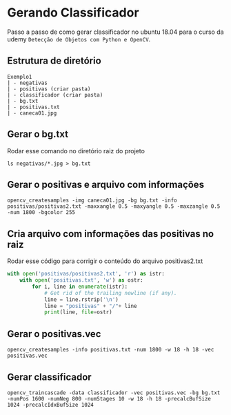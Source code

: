 # Gerando Classificador

Passo a passo de como gerar classificador no ubuntu 18.04 para o curso da udemy `Detecção de Objetos com Python e OpenCV`.

## Estrutura de diretório

```Diretório
Exemplo1
| - negativas
| - positivas (criar pasta)
| - classificador (criar pasta)
| - bg.txt
| - positivas.txt
| - caneca01.jpg
```

## Gerar o bg.txt

Rodar esse comando no diretório raiz do projeto

```shellscript
ls negativas/*.jpg > bg.txt

```

## Gerar o positivas e arquivo com informações

```shellscript
opencv_createsamples -img caneca01.jpg -bg bg.txt -info positivas/positivas2.txt -maxxangle 0.5 -maxyangle 0.5 -maxzangle 0.5 -num 1800 -bgcolor 255
```

## Cria arquivo com informações das positivas no raiz

Rodar esse código para corrigir o conteúdo do arquivo positivas2.txt

```python
with open('positivas/positivas2.txt', 'r') as istr:
    with open('positivas.txt', 'w') as ostr:
        for i, line in enumerate(istr):
            # Get rid of the trailing newline (if any).
            line = line.rstrip('\n')
            line = "positivas" + "/"+ line
            print(line, file=ostr)
```

## Gerar o positivas.vec

```shellscript
opencv_createsamples -info positivas.txt -num 1800 -w 18 -h 18 -vec positivas.vec
```

## Gerar classificador

```shellscript
opencv_traincascade -data classificador -vec positivas.vec -bg bg.txt -numPos 1600 -numNeg 800 -numStages 10 -w 18 -h 18 -precalcBufSize 1024 -precalcIdxBufSize 1024
```
